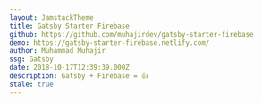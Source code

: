```yaml
---
layout: JamstackTheme
title: Gatsby Starter Firebase
github: https://github.com/muhajirdev/gatsby-starter-firebase
demo: https://gatsby-starter-firebase.netlify.com/
author: Muhammad Muhajir
ssg: Gatsby
date: 2018-10-17T12:39:39.000Z
description: Gatsby + Firebase = 👍
stale: true
---
```

